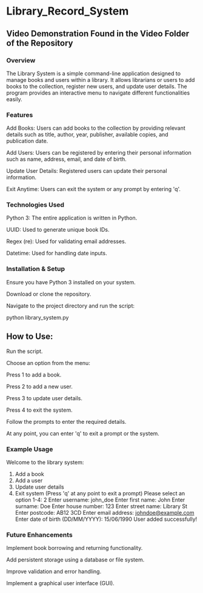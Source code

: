 # Library_Record_System

## Video Demonstration Found in the Video Folder of the Repository

### Overview

The Library System is a simple command-line application designed to manage books and users within a library. It allows librarians or users to add books to the collection, register new users, and update user details. The program provides an interactive menu to navigate different functionalities easily.

### Features

Add Books: Users can add books to the collection by providing relevant details such as title, author, year, publisher, available copies, and publication date.

Add Users: Users can be registered by entering their personal information such as name, address, email, and date of birth.

Update User Details: Registered users can update their personal information.

Exit Anytime: Users can exit the system or any prompt by entering 'q'.

### Technologies Used

Python 3: The entire application is written in Python.

UUID: Used to generate unique book IDs.

Regex (re): Used for validating email addresses.

Datetime: Used for handling date inputs.

### Installation & Setup

Ensure you have Python 3 installed on your system.

Download or clone the repository.

Navigate to the project directory and run the script:

python library_system.py

## How to Use:

Run the script.

Choose an option from the menu:

Press 1 to add a book.

Press 2 to add a new user.

Press 3 to update user details.

Press 4 to exit the system.

Follow the prompts to enter the required details.

At any point, you can enter 'q' to exit a prompt or the system.

### Example Usage

Welcome to the library system:
1. Add a book
2. Add a user
3. Update user details
4. Exit system
(Press 'q' at any point to exit a prompt)
Please select an option 1-4: 2
Enter username: john_doe
Enter first name: John
Enter surname: Doe
Enter house number: 123
Enter street name: Library St
Enter postcode: AB12 3CD
Enter email address: johndoe@example.com
Enter date of birth (DD/MM/YYYY): 15/06/1990
User added successfully!


### Future Enhancements

Implement book borrowing and returning functionality.

Add persistent storage using a database or file system.

Improve validation and error handling.

Implement a graphical user interface (GUI).
